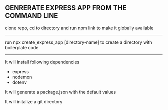 ## GENRERATE EXPRESS APP FROM THE COMMAND LINE

clone repo, cd to directory and run npm link to make it globally available

---

run npx create_express_app [directory-name] to create a directory with boilerplate code

---

It will install following dependencies

- express
- nodemon
- dotenv

It will generate a package.json with the default values

It will initalize a git directory
